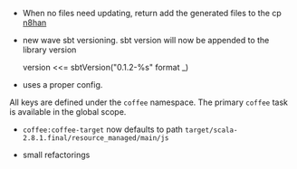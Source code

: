 * When no files need updating, return add the generated files to the cp [n8han](http://github.com/n8han)

* new wave sbt versioning. sbt version will now be appended to the library version

    version <<= sbtVersion("0.1.2-%s" format _)

* uses a proper config.

All keys are defined under the `coffee` namespace. The primary `coffee` task is available in the global scope.

* `coffee:coffee-target` now defaults to path `target/scala-2.8.1.final/resource_managed/main/js`

* small refactorings

